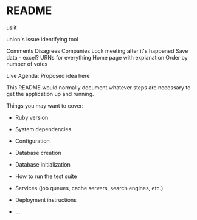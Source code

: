 # README

usiit

union's issue identifying tool

Comments
Disagrees
Companies
Lock meeting after it's happened
Save data - excel?
URNs for everything
Home page with explanation
Order by number of votes

Live Agenda: Proposed idea here

This README would normally document whatever steps are necessary to get the
application up and running.

Things you may want to cover:

* Ruby version

* System dependencies

* Configuration

* Database creation

* Database initialization

* How to run the test suite

* Services (job queues, cache servers, search engines, etc.)

* Deployment instructions

* ...
